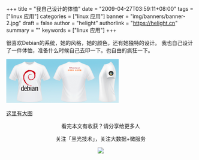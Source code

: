 +++
title = "我自己设计的体恤"
date = "2009-04-27T03:59:11+08:00"
tags = ["linux 应用"]
categories = ["linux 应用"]
banner = "img/banners/banner-2.jpg"
draft = false
author = "helight"
authorlink = "https://helight.cn"
summary = ""
keywords = ["linux 应用"]
+++

很喜欢Debian的系统，她的风格，她的颜色，还有她独特的设计。
我也自己设计了一件体恤，准备什么时候自己去印一下。也自由的疯狂一下。
<!--more-->

![../../imgs/2009/04/t-shirt-debian.png](../../imgs/2009/04/t-shirt-debian-300x117.png)

[这里有大图](../../imgs/2009/04/t-shirt-debian.png)

<center>
看完本文有收获？请分享给更多人<br>

关注「黑光技术」，关注大数据+微服务<br>

![](/img/qrcode_helight_tech.jpg)
</center>
